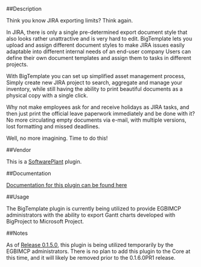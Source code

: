 ##Description

Think you know JIRA exporting limits? Think again.

In JIRA, there is only a single pre-determined export document style that also looks rather unattractive and is very hard to edit. BigTemplate lets you upload and assign different document styles to make JIRA issues easily adaptable into different internal needs of an end-user company Users can define their own document templates and assign them to tasks in different projects.


With BigTemplate you can set up simplified asset management process, Simply create new JIRA project to search, aggregate and manage your inventory, while still having the ability to print beautiful documents as a physical copy with a single click.

Why not make employees ask for and receive holidays as JIRA tasks, and then just print the official leave paperwork immediately and be done with it? No more circulating empty documents via e-mail, with multiple versions, lost formatting and missed deadlines.

Well, no more imagining. Time to do this!

##Vendor

This is a [SoftwarePlant](https://marketplace.atlassian.com/vendors/1211388) plugin.

##Documentation

[Documentation for this plugin can be found here](https://softwareplant.atlassian.net/wiki/display/BIGTEMPLATE)

##Usage

The BigTemplate plugin is currently being utilized to provide EGBIMCP administrators with the ability to export Gantt charts developed with BigProject to Microsoft Project.  

##Notes

As of [Release 0.1.5.0](0150_12162016.md), this plugin is being utilized temporarily by the EGBIMCP administrators.  There is no plan to add this plugin to the Core at this time, and it will likely be removed prior to the 0.1.6.0PR1 release.
